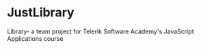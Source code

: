 # JustLibrary
Library- a team project for Telerik Software Academy's JavaScript Applications course
